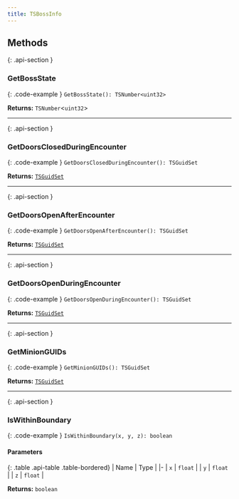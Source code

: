 ```yaml
---
title: TSBossInfo
---
```



## Methods

{: .api-section }
### GetBossState

{: .code-example }
`GetBossState(): TSNumber<uint32>`

**Returns:** 
`TSNumber`<`uint32`\>

___

{: .api-section }
### GetDoorsClosedDuringEncounter

{: .code-example }
`GetDoorsClosedDuringEncounter(): TSGuidSet`

**Returns:** 
[`TSGuidSet`](TSGuidSet)

___

{: .api-section }
### GetDoorsOpenAfterEncounter

{: .code-example }
`GetDoorsOpenAfterEncounter(): TSGuidSet`

**Returns:** 
[`TSGuidSet`](TSGuidSet)

___

{: .api-section }
### GetDoorsOpenDuringEncounter

{: .code-example }
`GetDoorsOpenDuringEncounter(): TSGuidSet`

**Returns:** 
[`TSGuidSet`](TSGuidSet)

___

{: .api-section }
### GetMinionGUIDs

{: .code-example }
`GetMinionGUIDs(): TSGuidSet`

**Returns:** 
[`TSGuidSet`](TSGuidSet)

___

{: .api-section }
### IsWithinBoundary

{: .code-example }
`IsWithinBoundary(x, y, z): boolean`

#### Parameters

{: .table .api-table .table-bordered}
| Name | Type |
|-
| `x` | `float` |
| `y` | `float` |
| `z` | `float` |

**Returns:** 
`boolean`

